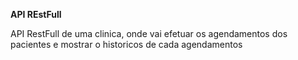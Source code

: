 **API REstFull**

API RestFull de uma clinica, onde vai efetuar os agendamentos dos pacientes e mostrar o historicos de cada agendamentos